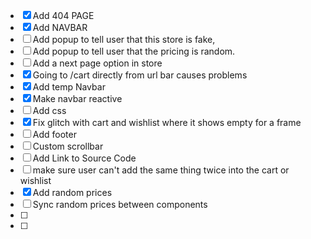 - [x] Add 404 PAGE
- [x] Add NAVBAR
- [ ] Add popup to tell user that this store is fake,
- [ ] Add popup to tell user that the pricing is random.
- [ ] Add a next page option in store
- [x] Going to /cart directly from url bar causes problems
- [x] Add temp Navbar
- [x] Make navbar reactive
- [ ] Add css
- [x] Fix glitch with cart and wishlist where it shows empty for a frame
- [ ] Add footer
- [ ] Custom scrollbar
- [ ] Add Link to Source Code
- [ ] make sure user can't add the same thing twice into the cart or wishlist
- [x] Add random prices
- [ ] Sync random prices between components
- [ ] 
- [ ] 

